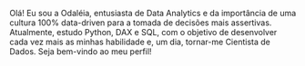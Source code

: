Olá! Eu sou a Odaléia, entusiasta de Data Analytics e da importância de uma cultura 100% data-driven para a tomada de decisões mais assertivas. 
Atualmente, estudo Python, DAX e SQL, com o objetivo de desenvolver cada vez mais as minhas habilidade e, um dia, tornar-me Cientista de Dados.
Seja bem-vindo ao meu perfil!
